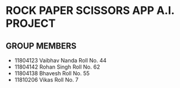 # ROCK PAPER SCISSORS APP A.I. PROJECT
## GROUP MEMBERS
* 11804123 Vaibhav Nanda Roll No. 44
* 11804142 Rohan Singh Roll No. 62
* 11804138 Bhavesh Roll No. 55
* 11810206 Vikas Roll No. 7

